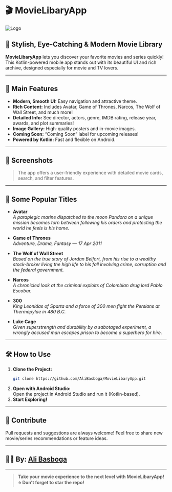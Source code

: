 # 🎬 MovieLibaryApp

![Logo](https://avatars.githubusercontent.com/u/176952001?v=4)

## 🚀 Stylish, Eye-Catching & Modern Movie Library

**MovieLibaryApp** lets you discover your favorite movies and series quickly! This Kotlin-powered mobile app stands out with its beautiful UI and rich archive, designed especially for movie and TV lovers.

---

## 🌟 Main Features

- **Modern, Smooth UI:** Easy navigation and attractive theme.
- **Rich Content:** Includes Avatar, Game of Thrones, Narcos, The Wolf of Wall Street, and much more!
- **Detailed Info:** See director, actors, genre, IMDB rating, release year, awards, and plot summaries!
- **Image Gallery:** High-quality posters and in-movie images.
- **Coming Soon:** “Coming Soon” label for upcoming releases!
- **Powered by Kotlin:** Fast and flexible on Android.

---

## 📱 Screenshots

> The app offers a user-friendly experience with detailed movie cards, search, and filter features.

---

## 👑 Some Popular Titles

- **Avatar**  
  *A paraplegic marine dispatched to the moon Pandora on a unique mission becomes torn between following his orders and protecting the world he feels is his home.*

- **Game of Thrones**  
  *Adventure, Drama, Fantasy — 17 Apr 2011*

- **The Wolf of Wall Street**  
  *Based on the true story of Jordan Belfort, from his rise to a wealthy stock-broker living the high life to his fall involving crime, corruption and the federal government.*

- **Narcos**  
  *A chronicled look at the criminal exploits of Colombian drug lord Pablo Escobar.*

- **300**  
  *King Leonidas of Sparta and a force of 300 men fight the Persians at Thermopylae in 480 B.C.*

- **Luke Cage**  
  *Given superstrength and durability by a sabotaged experiment, a wrongly accused man escapes prison to become a superhero for hire.*

---

## 🛠️ How to Use

1. **Clone the Project:**  
   ```bash
   git clone https://github.com/AliBasboga/MovieLibaryApp.git
   ```
2. **Open with Android Studio:**  
   Open the project in Android Studio and run it (Kotlin-based).
3. **Start Exploring!**

---

## 🤝 Contribute

Pull requests and suggestions are always welcome! Feel free to share new movie/series recommendations or feature ideas.

---

## 👨‍💻 By: [Ali Basboga](https://github.com/AliBasboga)

---

> **Take your movie experience to the next level with MovieLibaryApp!**  
> **⭐️ Don’t forget to star the repo!**
